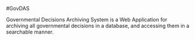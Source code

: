 #GovDAS

Governmental Decisions Archiving System is a Web Application for archiving all governmental decisions in a database, and accessing them in a searchable manner.